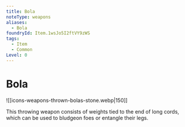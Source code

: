 ```yaml
---
title: Bola
noteType: weapons
aliases:
  - Bola
foundryId: Item.1wsJo5I2ftVY9zWS
tags:
  - Item
  - Common
Level: 0
---
```


# Bola
![[icons-weapons-thrown-bolas-stone.webp|150]]

This throwing weapon consists of weights tied to the end of long cords, which can be used to bludgeon foes or entangle their legs.
